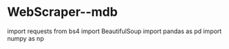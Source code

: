 # WebScraper--mdb

import requests
from  bs4 import BeautifulSoup
import pandas as pd 
import numpy as np 
